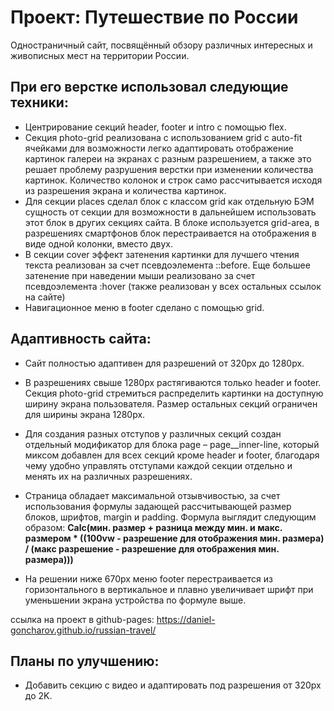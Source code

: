 # Проект: Путешествие по России

Одностраничный сайт, посвящённый обзору различных интересных и живописных мест на территории России.

## При его верстке использовал следующие техники:

* Центрирование секций header, footer и intro с помощью flex.
* Секция photo-grid реализована с использованием grid с auto-fit ячейками для возможности легко адаптировать отображение картинок галереи на экранах с разным разрешением, а также это решает проблему разрушения верстки при изменении количества картинок. Количество колонок и строк само рассчитывается исходя из разрешения экрана и количества картинок.
* Для секции places сделал блок c классом grid как отдельную БЭМ сущность от секции для возможности в дальнейшем использовать этот блок в  других секциях сайта. В блоке используется grid-area, в разрешениях смартфонов блок перестраивается на отображения в виде одной колонки, вместо двух.
* В секции cover эффект затенения картинки для лучшего чтения текста реализован за счет псевдоэлемента ::before. Еще большее затенение при наведении мыши реализовано за счет  псевдоэлемента :hover (также реализован у всех остальных ссылок на сайте)
* Навигационное меню в footer сделано с помощью grid.

## Адаптивность сайта:

* Сайт полностью адаптивен для разрешений от 320px до 1280px.
* В разрешениях свыше 1280px растягиваются только header и footer. Секция photo-grid стремиться распределить картинки на доступную ширину экрана пользователя. Размер остальных секций ограничен для ширины экрана 1280px.
* Для создания разных отступов у различных секций создан отдельный модификатор для блока page – page__inner-line, который миксом добавлен для всех секций кроме header и footer, благодаря чему удобно управлять отступами каждой секции отдельно и менять их на различных разрешениях.
* Страница обладает максимальной отзывчивостью, за счет использования формулы задающей рассчитывающей размер блоков, шрифтов, margin и padding. Формула выглядит следующим образом:
	**Calc(мин. размер + разница между мин. и макс. размером * ((100vw - разрешение для отображения мин. размера) / (макс разрешение - разрешение для отображения мин. размера)))**

* На решении ниже 670px меню footer перестраивается из горизонтального в вертикальное и плавно увеличивает шрифт при уменьшении экрана устройства по формуле выше.

ссылка на проект в github-pages: https://daniel-goncharov.github.io/russian-travel/

## Планы по улучшению:
* Добавить секцию с видео и адаптировать под разрешения от 320px до 2K.

